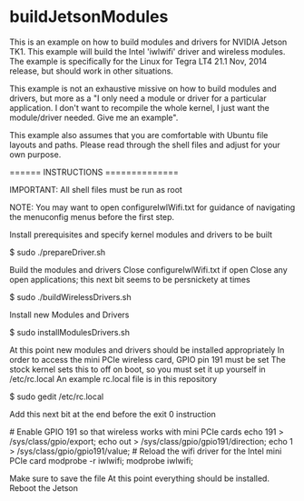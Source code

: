 buildJetsonModules
==================

This is an example on how to build modules and drivers for NVIDIA Jetson TK1.
This example will build the Intel 'iwlwifi' driver and wireless modules.
The example is specifically for the Linux for Tegra LT4 21.1 Nov, 2014 release, but should work in other situations.

This example is not an exhaustive missive on how to build modules and drivers, but more as a "I only need a module or driver for a particular application. I don't want to recompile the whole kernel, I just want the module/driver needed. Give me an example".

This example also assumes that you are comfortable with Ubuntu file layouts and paths. 
Please read through the shell files and adjust for your own purpose.

====== INSTRUCTIONS ==============

IMPORTANT: All shell files must be run as root

NOTE: You may want to open configureIwlWifi.txt for guidance of navigating the menuconfig menus before the first step.

Install prerequisites and specify kernel modules and drivers to be built

$ sudo ./prepareDriver.sh

Build the modules and drivers
Close configureIwlWifi.txt if open
Close any open applications; this next bit seems to be persnickety at times

$ sudo ./buildWirelessDrivers.sh

Install new Modules and Drivers

$ sudo installModulesDrivers.sh

At this point new modules and drivers should be installed appropriately
In order to access the mini PCIe wireless card, GPIO pin 191 must be set
The stock kernel sets this to off on boot, so you must set it up yourself in /etc/rc.local
An example rc.local file is in this repository

$ sudo gedit /etc/rc.local

Add this next bit at the end before the exit 0 instruction

<ADD THIS>
# Enable GPIO 191 so that wireless works with mini PCIe cards
echo 191 > /sys/class/gpio/export;
echo out > /sys/class/gpio/gpio191/direction;
echo 1 > /sys/class/gpio/gpio191/value;
# Reload the wifi driver for the Intel mini PCIe card
modprobe -r iwlwifi;
modprobe iwlwifi;
</ADD THIS>

Make sure to save the file
At this point everything should be installed. Reboot the Jetson


